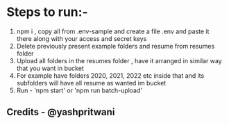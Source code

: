 # Steps to run:-

1. npm i , copy all from .env-sample and create a file .env and paste it there along with your access and secret keys
2. Delete previously present example folders and resume from resumes folder
3. Upload all folders in the resumes folder , have it arranged in similar way that you want in bucket
4. For example have folders 2020, 2021, 2022 etc inside that and its subfolders will have all resume as wanted im bucket
5. Run - 'npm start' or 'npm run batch-upload'



## Credits - @yashpritwani